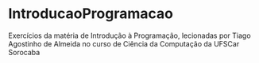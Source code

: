 # IntroducaoProgramacao
Exercícios da matéria de Introdução à Programação, lecionadas por Tiago Agostinho de Almeida no curso de Ciência da Computação da UFSCar Sorocaba
